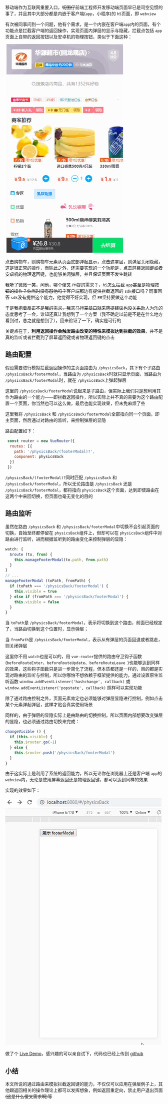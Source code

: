 移动端作为互联网重要入口，<del>切图仔</del>前端工程师开发移动端页面早已是司空见惯的事了，并且其中大部分都是内嵌于客户端(`app`，小程序)的 `h5`页面，即 `webview`

有次被同事问到一个问题，他有个需求，是一个内嵌在客户端`app`内的页面，有个功能点是拦截客户端的返回操作，实现页面内弹层的显示与隐藏，拦截点包括 `app`页面上自带的返回按钮以及安卓机的物理按钮，类似于下面这种：

![img](back_1.gif)

点击购物车，则购物车元素从页面底部弹起显示，点击遮罩层，则弹层关闭隐藏，这是很正常的操作，而除此之外，还需要实现的一个功能是，点击屏幕返回键或者安卓机的物理返回键，也能够关闭弹层，并且保证页面不发生跳转

我听了微微一笑，问他，<del>哪个傻叉 `PM`提的需求？，`h5`怎么拦截 `app`甚至是物理按钮的操作？你当时没有怼他吗？</del>客户端那边有提供拦截返回的 `sdk`接口吗？同事回答 `sdk`没有提供这个能力，他觉得不好实现，但 `PM`坚持要做这个功能

于是我抱着<del>反正不是我的需求，我天马行空章口就来瞎提建议也没关系</del>助人为乐的态度思考了一会，谁知还真让我想到了一个方案（我不确定以前是不是在什么地方看到过，总之就是想到了），回来验证了一下，确实是可行的

关键点在于，**利用返回操作会触发路由改变的特性来模拟达到拦截的效果**，并不是真的监听或者拦截到了屏幕返回键或者物理返回键的点击


## 路由配置

假设需要进行模拟拦截返回操作的主页面路由为 `/physicsBack`，其下有个子路由 `/physicsBack/footerModal`，当路由为 `/physicsBack`时就只显示页面，当路由为 `/physicsBack/footerModal`时，就在 `/physicsBack`上弹起弹层

这里的 `/physicsBack/footerModal`说起来是子路由，但实际上我们只是想利用其作为路由的一个能力——即拦截返回操作，所以实际上并不真的需要为这个路由配置一个页面，你当然也可以这么做，最后也能实现效果，但未免麻烦了些

这里我将 `/physicsBack` 和 `/physicsBack/footerModal`全部指向同一个页面，即主页面，然后通过对路由的监听，来控制弹层的显隐

路由配置如下：
```js
 const router = new VueRouter({
  routes: [{
    path: '/physicsBack/(footerModal)?',
    component: physicsBack
  }]
 })
```
`/physicsBack/(footerModal)?`同时匹配 `/physicsBack` 和 `/physicsBack/footerModal`，所以无论路由是 `/physicsBack` 还是 `/physicsBack/footerModal`，都将指向 `physicsBack`这个页面，达到即使路由在这两个中来回切换，但页面也毫无变化的目的

## 路由监听

虽然在路由 `/physicsBack` 和 `/physicsBack/footerModal`中切换不会引起页面的切换，自始至终都停留在 `physicsBack`组件上，但却可以在 `physicsBack`组件中对路由进行监听，进而根据监听到的路由变化来控制弹层的显隐：
```js
watch: {
  $route (to, from) {
    this.manageFooterModal(to.path, from.path)
  }
}
// ...
manageFooterModal (toPath, fromPath) {
  if (toPath === '/physicsBack/footerModal') {
    this.visible = true
  } else if (fromPath === '/physicsBack/footerModal') {
    this.visible = false
  }
}
```
当 `toPath`是 `/physicsBack/footerModal`，表示将切换到这个路由，前面已经规定了，当路由切换到这个位置时，显示弹层；

当 `fromPath`是 `/physicsBack/footerModal`，表示从有弹层的页面回退或者跳走，则关闭弹层

这里你不用 `watch`也是可以的，用 `vue-router`提供的路由守卫钩子函数(`beforeRouteEnter`、`beforeRouteUpdate`、`beforeRouteLeave `)也能够达到同样的效果，这些钩子函数只是进一步简化了流程，但本质都还是一样的，目的都是实现对路由的监听与控制，所以你哪怕不想依赖于框架提供的能力，通过设置原生监听函数 `window.addEventListener('hashchange', callback)` 或 `window.addEventListener('popstate', callback)` 照样可以实现功能

除了通过路由控制之外，页面元素肯定也必须能够对弹层显隐进行控制，例如点击某个元素弹起弹层，这样才贴合真实使用场景

同样的，由于弹层的显隐实际上是由路由的切换控制，所以页面内部想要改变弹层的显隐，也必须通过路由切换来完成：
```js
changeVisible () {
  if (this.visible) {
    this.$router.go(-1)
  } else {
    this.$router.push('/physicsBack/footerModal')
  }
}
```

由于这实际上是利用了系统的返回能力，所以无论你在浏览器上还是客户端 `app`的 `webview`内，无论是使用屏幕返回还是物理返回键，都可以达到同样的效果

实现的效果如下：

![img](back_2.gif)

做了个 [Live Demo](https://accforgit.github.io/simulationBack/index.html#/physicsBack)，感兴趣的可以亲自试下，代码也已经上传到 [github](https://github.com/accforgit/blog-data/tree/master/%E4%B8%80%E7%A7%8D%E7%A7%BB%E5%8A%A8%E7%AB%AF%E6%A8%A1%E6%8B%9F%E5%AE%9E%E7%8E%B0%E8%BF%94%E5%9B%9E%E6%8B%A6%E6%88%AA%E7%9A%84%E6%96%B9%E6%A1%88)

## 小结

本文所说的通过路由来模拟拦截返回键的能力，不仅仅可以应用在弹层例子上，其他跟返回相关的操作理论上都可以发挥想象，例如返回重定向，禁止用户退出页面<del>(这是什么傻叉需求啊)</del>等